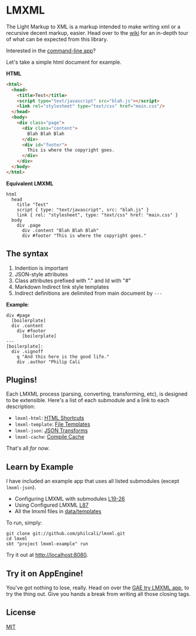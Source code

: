 # LMXML

The Light Markup to XML is a markup intended to make writing
xml or a recursive decent markup, easier. Head over to the
[wiki](https://github.com/philcali/lmxml/wiki) for an in-depth
tour of what can be expected from this library.

Interested in the [command-line app](https://github.com/philcali/lmxml/tree/master/app)?

Let's take a simple html document for example.

__HTML__

```html
<html>
  <head>
    <title>Test</title>
    <script type="text/javascript" src="blah.js"></script>
    <link rel="stylesheet" type="text/css" href="main.css"/>
  </head>
  <body>
    <div class="page">
      <div class="content">
        Blah Blah Blah
      </div>
      <div id="footer">
        This is where the copyright goes.
      </div>
    </div>
  </body>
</html>
```

__Equivalent LMXML__

```
html
  head
    title "Test"
    script { type: "text/javascript", src: "blah.js" }
    link { rel: "stylesheet", type: "text/css" href: "main.css" }
  body
    div .page
      div .content "Blah Blah Blah"
      div #footer "This is where the copyright goes."
```

## The syntax

1. Indention is important
2. JSON-style attributes
3. Class attributes prefixed with "." and Id with "#"
4. Markdown Indirect link style templates
5. Indirect definitions are delimited from main document by `---`

__Example__:

```
div #page
  [boilerplate]
  div .content
    div #footer
      [boilerplate]
---
[boilerplate]:
  div .signoff
    q "And this here is the good life."
    div .author "Philip Cali
```

## Plugins!

Each LMXML process (parsing, converting, transforming, etc), is
designed to be extensible. Here's a list of each submodule and a link
to each description:

- `lmxml-html`: [HTML Shortcuts](https://github.com/philcali/lmxml/wiki/HTML-Shortcuts)
- `lmxml-template`: [File Templates](https://github.com/philcali/lmxml/wiki/File-Templates)
- `lmxml-json`: [JSON Transforms](https://github.com/philcali/lmxml/wiki/JSON-Transforms)
- `lmxml-cache`: [Compile Cache](https://github.com/philcali/lmxml/wiki/Compile-Cache)

That's all _for now_.

## Learn by Example

I have included an example app that uses all listed submodules (except `lmxml-json`).

- Configuring LMXML with submodules [L19-26](https://github.com/philcali/lmxml/blob/master/example/src/main/scala/server.scala#L19)
- Using Configured LMXML [L87](https://github.com/philcali/lmxml/blob/master/example/src/main/scala/server.scala#L87)
- All the lmxml files in [data/templates](https://github.com/philcali/lmxml/tree/master/example/data/templates)

To run, simply:

```
git clone git://github.com/philcali/lmxml.git
cd lmxml
sbt "project lmxml-example" run
```

Try it out at [http://localhost:8080](http://localhost:8080).

## Try it on AppEngine!

You've got nothing to lose, really. Head on over the [GAE try LMXML app][try-lmxml],
to try the thing out. Give you hands a break from writing all those closing
tags.

## License

[MIT]

[MIT]: https://github.com/philcali/lmxml/blob/master/LICENSE
[try-lmxml]: http://try-lmxml.appspot.com/
